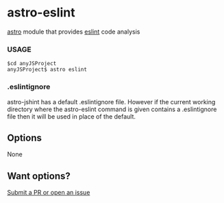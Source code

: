 # astro-eslint
[astro](https://www.npmjs.com/package/astro) module that provides [eslint](https://www.npmjs.com/package/eslint) code analysis

### USAGE

```
$cd anyJSProject
anyJSProject$ astro eslint
```

### .eslintignore
astro-jshint has a default .eslintignore file. However if the current working directory where the astro-eslint command is given contains a .eslintignore file then it will be used in place of the default.

## Options

None


## Want options?
 
[Submit a PR or open an issue](https://github.com/CollinEstes/astro-eslint)
